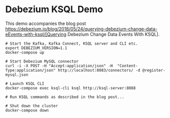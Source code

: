 # Debezium KSQL Demo

This demo accompanies the blog post https://debezium.io/blog/2018/05/24/querying-debezium-change-data-eEvents-with-ksql/[Querying Debezium Change Data Events With KSQL].

```shell
# Start the Kafka, Kafka Connect, KSQL server and CLI etc.
export DEBEZIUM_VERSION=1.1
docker-compose up

# Start Debezium MySQL connector
curl -i -X POST -H "Accept:application/json" -H  "Content-Type:application/json" http://localhost:8083/connectors/ -d @register-mysql.json

# Launch KSQL CLI
docker-compose exec ksql-cli ksql http://ksql-server:8088

# Run KSQL commands as described in the blog post...

# Shut down the cluster
docker-compose down
```
